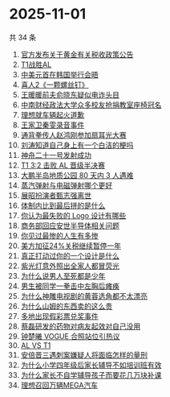 # 2025-11-01

共 34 条

<!-- BEGIN -->
<!-- 最后更新时间 Sat Nov 01 2025 18:20:23 GMT+0800 (China Standard Time) -->

1. [官方发布关于黄金有关税收政策公告](https://www.zhihu.com/search?q=%E5%AE%98%E6%96%B9%E5%8F%91%E5%B8%83%E5%85%B3%E4%BA%8E%E9%BB%84%E9%87%91%E6%9C%89%E5%85%B3%E7%A8%8E%E6%94%B6%E6%94%BF%E7%AD%96%E5%85%AC%E5%91%8A)
1. [T1战胜AL](https://www.zhihu.com/search?q=T1%E6%88%98%E8%83%9CAL)
1. [中美元首在韩国举行会晤](https://www.zhihu.com/search?q=%E4%B8%AD%E7%BE%8E%E5%85%83%E9%A6%96%E5%9C%A8%E9%9F%A9%E5%9B%BD%E4%B8%BE%E8%A1%8C%E4%BC%9A%E6%99%A4)
1. [喜人2《一颗螺丝钉》](https://www.zhihu.com/search?q=%E5%96%9C%E4%BA%BA2%E3%80%8A%E4%B8%80%E9%A2%97%E8%9E%BA%E4%B8%9D%E9%92%89%E3%80%8B)
1. [王暖暖前夫俞晓东疑似电诈头目](https://www.zhihu.com/search?q=%E7%8E%8B%E6%9A%96%E6%9A%96%E5%89%8D%E5%A4%AB%E4%BF%9E%E6%99%93%E4%B8%9C%E7%96%91%E4%BC%BC%E7%94%B5%E8%AF%88%E5%A4%B4%E7%9B%AE)
1. [中南财经政法大学众多校友抢捐教室座椅冠名](https://www.zhihu.com/search?q=%E4%B8%AD%E5%8D%97%E8%B4%A2%E7%BB%8F%E6%94%BF%E6%B3%95%E5%A4%A7%E5%AD%A6%E4%BC%97%E5%A4%9A%E6%A0%A1%E5%8F%8B%E6%8A%A2%E6%8D%90%E6%95%99%E5%AE%A4%E5%BA%A7%E6%A4%85%E5%86%A0%E5%90%8D)
1. [理想就车辆起火道歉](https://www.zhihu.com/search?q=%E7%90%86%E6%83%B3%E5%B0%B1%E8%BD%A6%E8%BE%86%E8%B5%B7%E7%81%AB%E9%81%93%E6%AD%89)
1. [王家卫秦雯录音事件](https://www.zhihu.com/search?q=%E7%8E%8B%E5%AE%B6%E5%8D%AB%E7%A7%A6%E9%9B%AF%E5%BD%95%E9%9F%B3%E4%BA%8B%E4%BB%B6)
1. [通背拳传人赵鸿刚参加扇耳光大赛](https://www.zhihu.com/search?q=%E9%80%9A%E8%83%8C%E6%8B%B3%E4%BC%A0%E4%BA%BA%E8%B5%B5%E9%B8%BF%E5%88%9A%E5%8F%82%E5%8A%A0%E6%89%87%E8%80%B3%E5%85%89%E5%A4%A7%E8%B5%9B)
1. [刘涛知道自己身上有一个白洁的梗吗](https://www.zhihu.com/search?q=%E5%88%98%E6%B6%9B%E7%9F%A5%E9%81%93%E8%87%AA%E5%B7%B1%E8%BA%AB%E4%B8%8A%E6%9C%89%E4%B8%80%E4%B8%AA%E7%99%BD%E6%B4%81%E7%9A%84%E6%A2%97%E5%90%97)
1. [神舟二十一号发射成功](https://www.zhihu.com/search?q=%E7%A5%9E%E8%88%9F%E4%BA%8C%E5%8D%81%E4%B8%80%E5%8F%B7%E5%8F%91%E5%B0%84%E6%88%90%E5%8A%9F)
1. [T1 3:2 击败 AL 晋级半决赛](https://www.zhihu.com/search?q=T1%203%3A2%20%E5%87%BB%E8%B4%A5%20AL%20%E6%99%8B%E7%BA%A7%E5%8D%8A%E5%86%B3%E8%B5%9B)
1. [大鹏半岛地质公园 80 天内 3 人遇难](https://www.zhihu.com/search?q=%E5%A4%A7%E9%B9%8F%E5%8D%8A%E5%B2%9B%E5%9C%B0%E8%B4%A8%E5%85%AC%E5%9B%AD%2080%20%E5%A4%A9%E5%86%85%203%20%E4%BA%BA%E9%81%87%E9%9A%BE)
1. [蒸汽弹射与电磁弹射哪个更好](https://www.zhihu.com/search?q=%E8%92%B8%E6%B1%BD%E5%BC%B9%E5%B0%84%E4%B8%8E%E7%94%B5%E7%A3%81%E5%BC%B9%E5%B0%84%E5%93%AA%E4%B8%AA%E6%9B%B4%E5%A5%BD)
1. [展昭扮演者甄志强离世](https://www.zhihu.com/search?q=%E5%B1%95%E6%98%AD%E6%89%AE%E6%BC%94%E8%80%85%E7%94%84%E5%BF%97%E5%BC%BA%E7%A6%BB%E4%B8%96)
1. [体制内比到最后拼的是什么](https://www.zhihu.com/search?q=%E4%BD%93%E5%88%B6%E5%86%85%E6%AF%94%E5%88%B0%E6%9C%80%E5%90%8E%E6%8B%BC%E7%9A%84%E6%98%AF%E4%BB%80%E4%B9%88)
1. [你认为最失败的 Logo 设计有哪些](https://www.zhihu.com/search?q=%E4%BD%A0%E8%AE%A4%E4%B8%BA%E6%9C%80%E5%A4%B1%E8%B4%A5%E7%9A%84%20Logo%20%E8%AE%BE%E8%AE%A1%E6%9C%89%E5%93%AA%E4%BA%9B)
1. [商务部回应安世半导体相关问题](https://www.zhihu.com/search?q=%E5%95%86%E5%8A%A1%E9%83%A8%E5%9B%9E%E5%BA%94%E5%AE%89%E4%B8%96%E5%8D%8A%E5%AF%BC%E4%BD%93%E7%9B%B8%E5%85%B3%E9%97%AE%E9%A2%98)
1. [你见过最惨的人生有多惨](https://www.zhihu.com/search?q=%E4%BD%A0%E8%A7%81%E8%BF%87%E6%9C%80%E6%83%A8%E7%9A%84%E4%BA%BA%E7%94%9F%E6%9C%89%E5%A4%9A%E6%83%A8)
1. [美方加征24%关税继续暂停一年](https://www.zhihu.com/search?q=%E7%BE%8E%E6%96%B9%E5%8A%A0%E5%BE%8124%25%E5%85%B3%E7%A8%8E%E7%BB%A7%E7%BB%AD%E6%9A%82%E5%81%9C%E4%B8%80%E5%B9%B4)
1. [真正打动过你的一个设计是什么](https://www.zhihu.com/search?q=%E7%9C%9F%E6%AD%A3%E6%89%93%E5%8A%A8%E8%BF%87%E4%BD%A0%E7%9A%84%E4%B8%80%E4%B8%AA%E8%AE%BE%E8%AE%A1%E6%98%AF%E4%BB%80%E4%B9%88)
1. [紫光灯意外照出全家人都冒荧光](https://www.zhihu.com/search?q=%E7%B4%AB%E5%85%89%E7%81%AF%E6%84%8F%E5%A4%96%E7%85%A7%E5%87%BA%E5%85%A8%E5%AE%B6%E4%BA%BA%E9%83%BD%E5%86%92%E8%8D%A7%E5%85%89)
1. [为什么说男人至死都是少年](https://www.zhihu.com/search?q=%E4%B8%BA%E4%BB%80%E4%B9%88%E8%AF%B4%E7%94%B7%E4%BA%BA%E8%87%B3%E6%AD%BB%E9%83%BD%E6%98%AF%E5%B0%91%E5%B9%B4)
1. [男生被同学一拳击中左胸后瘫痪](https://www.zhihu.com/search?q=%E7%94%B7%E7%94%9F%E8%A2%AB%E5%90%8C%E5%AD%A6%E4%B8%80%E6%8B%B3%E5%87%BB%E4%B8%AD%E5%B7%A6%E8%83%B8%E5%90%8E%E7%98%AB%E7%97%AA)
1. [为什么神雕电视剧的黄蓉选角都不太漂亮](https://www.zhihu.com/search?q=%E4%B8%BA%E4%BB%80%E4%B9%88%E7%A5%9E%E9%9B%95%E7%94%B5%E8%A7%86%E5%89%A7%E7%9A%84%E9%BB%84%E8%93%89%E9%80%89%E8%A7%92%E9%83%BD%E4%B8%8D%E5%A4%AA%E6%BC%82%E4%BA%AE)
1. [为什么山姆的东西卖的这么贵](https://www.zhihu.com/search?q=%E4%B8%BA%E4%BB%80%E4%B9%88%E5%B1%B1%E5%A7%86%E7%9A%84%E4%B8%9C%E8%A5%BF%E5%8D%96%E7%9A%84%E8%BF%99%E4%B9%88%E8%B4%B5)
1. [多地出现假彩票兑奖事件](https://www.zhihu.com/search?q=%E5%A4%9A%E5%9C%B0%E5%87%BA%E7%8E%B0%E5%81%87%E5%BD%A9%E7%A5%A8%E5%85%91%E5%A5%96%E4%BA%8B%E4%BB%B6)
1. [蔡磊研发的药物对病友起效对自己没用](https://www.zhihu.com/search?q=%E8%94%A1%E7%A3%8A%E7%A0%94%E5%8F%91%E7%9A%84%E8%8D%AF%E7%89%A9%E5%AF%B9%E7%97%85%E5%8F%8B%E8%B5%B7%E6%95%88%E5%AF%B9%E8%87%AA%E5%B7%B1%E6%B2%A1%E7%94%A8)
1. [钟楚曦 VOGUE 合照站位引热议](https://www.zhihu.com/search?q=%E9%92%9F%E6%A5%9A%E6%9B%A6%20VOGUE%20%E5%90%88%E7%85%A7%E7%AB%99%E4%BD%8D%E5%BC%95%E7%83%AD%E8%AE%AE)
1. [AL VS T1](https://www.zhihu.com/search?q=AL%20VS%20T1)
1. [安倍晋三遇刺案嫌疑人将面临怎样的量刑](https://www.zhihu.com/search?q=%E5%AE%89%E5%80%8D%E6%99%8B%E4%B8%89%E9%81%87%E5%88%BA%E6%A1%88%E5%AB%8C%E7%96%91%E4%BA%BA%E5%B0%86%E9%9D%A2%E4%B8%B4%E6%80%8E%E6%A0%B7%E7%9A%84%E9%87%8F%E5%88%91)
1. [为什么小学四年级后家长辅导不如培训班有效](https://www.zhihu.com/search?q=%E4%B8%BA%E4%BB%80%E4%B9%88%E5%B0%8F%E5%AD%A6%E5%9B%9B%E5%B9%B4%E7%BA%A7%E5%90%8E%E5%AE%B6%E9%95%BF%E8%BE%85%E5%AF%BC%E4%B8%8D%E5%A6%82%E5%9F%B9%E8%AE%AD%E7%8F%AD%E6%9C%89%E6%95%88)
1. [为什么家长不自学辅导孩子而要花几万块补课](https://www.zhihu.com/search?q=%E4%B8%BA%E4%BB%80%E4%B9%88%E5%AE%B6%E9%95%BF%E4%B8%8D%E8%87%AA%E5%AD%A6%E8%BE%85%E5%AF%BC%E5%AD%A9%E5%AD%90%E8%80%8C%E8%A6%81%E8%8A%B1%E5%87%A0%E4%B8%87%E5%9D%97%E8%A1%A5%E8%AF%BE)
1. [理想召回万辆MEGA汽车](https://www.zhihu.com/search?q=%E7%90%86%E6%83%B3%E5%8F%AC%E5%9B%9E%E4%B8%87%E8%BE%86MEGA%E6%B1%BD%E8%BD%A6)

<!-- END -->
